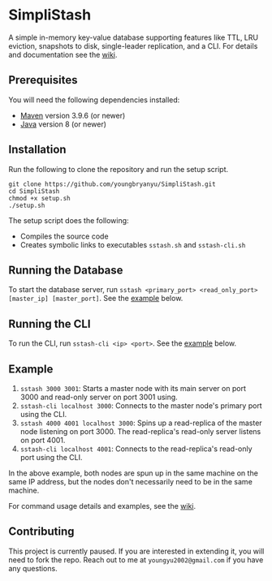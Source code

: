 # SimpliStash
A simple in-memory key-value database supporting features like TTL, LRU eviction, snapshots to disk, single-leader replication, and a CLI. For details and documentation see the [wiki](https://github.com/youngbryanyu/SimpliStash/wiki).

## Prerequisites
You will need the following dependencies installed:
- [Maven](https://maven.apache.org/install.html) version 3.9.6 (or newer)
- [Java](https://www.oracle.com/java/technologies/downloads/) version 8 (or newer)

## Installation
Run the following to clone the repository and run the setup script. 
```
git clone https://github.com/youngbryanyu/SimpliStash.git
cd SimpliStash
chmod +x setup.sh
./setup.sh
```

The setup script does the following:
- Compiles the source code
- Creates symbolic links to executables `sstash.sh` and `sstash-cli.sh`

## Running the Database
To start the database server, run `sstash <primary_port> <read_only_port> [master_ip] [master_port]`. See the [example](#example) below.

## Running the CLI
To run the CLI, run `sstash-cli <ip> <port>`. See the [example](#example) below.

## Example
1. `sstash 3000 3001`: Starts a master node with its main server on port 3000 and read-only server on port 3001 using.
2. `sstash-cli localhost 3000`: Connects to the master node's primary port using the CLI.
3. `sstash 4000 4001 localhost 3000`: Spins up a read-replica of the master node listening on port 3000. The read-replica's read-only server listens on port 4001.
4. `sstash-cli localhost 4001`: Connects to the read-replica's read-only port using the CLI.

In the above example, both nodes are spun up in the same machine on the same IP address, but the nodes don't necessarily need to be in the same machine.

For command usage details and examples, see the [wiki](https://github.com/youngbryanyu/SimpliStash/wiki).

## Contributing
This project is currently paused. If you are interested in extending it, you will need to fork the repo. Reach out to me at `youngyu2002@gmail.com` if you have any questions.
